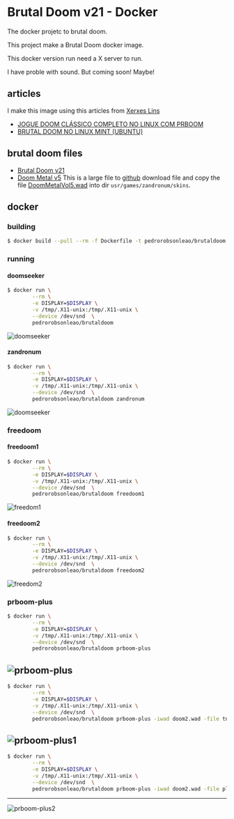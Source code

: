 # Brutal Doom v21 - Docker

The docker projetc to brutal doom.

This project make a Brutal Doom docker image.

This docker version run need a  X server to run.

I have proble with sound. But coming soon! Maybe! 



## articles
I make this image using this articles from [Xerxes Lins](mailto:xerxeslins@gmail.com)

* [JOGUE DOOM CLÁSSICO COMPLETO NO LINUX COM PRBOOM](https://www.vivaolinux.com.br/artigos/impressora.php?codigo=15116) 
* [BRUTAL DOOM NO LINUX MINT (UBUNTU)](https://www.vivaolinux.com.br/artigos/impressora.php?codigo=15129) 

## brutal doom files
* [Brutal Doom v21](https://www.moddb.com/mods/brutal-doom/downloads/brutal-doom-v21-beta)
* [Doom Metal v5](https://www.moddb.com/mods/brutal-doom/downloads/doom-metal-soundtrack-mod-volume-5)
  This is a large file to [github](https://github.com) download file and copy the file [DoomMetalVol5.wad](https://www.moddb.com/mods/brutal-doom/downloads/doom-metal-soundtrack-mod-volume-5) into dir `usr/games/zandronum/skins`.

## docker

### building

```bash
$ docker build --pull --rm -f Dockerfile -t pedrorobsonleao/brutaldoom:latest .
```

### running

#### doomseeker
```bash
$ docker run \
        --rm \
        -e DISPLAY=$DISPLAY \
        -v /tmp/.X11-unix:/tmp/.X11-unix \
        --device /dev/snd  \
        pedrorobsonleao/brutaldoom
```
![doomseeker](img/Doomseeker.png)

#### zandronum
```bash
$ docker run \
        --rm \
        -e DISPLAY=$DISPLAY \
        -v /tmp/.X11-unix:/tmp/.X11-unix \
        --device /dev/snd  \
        pedrorobsonleao/brutaldoom zandronum
```
![doomseeker](img/Zandronum.png)

### freedoom

#### freedoom1
```bash
$ docker run \
        --rm \
        -e DISPLAY=$DISPLAY \
        -v /tmp/.X11-unix:/tmp/.X11-unix \
        --device /dev/snd  \
        pedrorobsonleao/brutaldoom freedoom1
```
![freedom1](img/Freedoom1.png)


#### freedoom2
```bash
$ docker run \
        --rm \
        -e DISPLAY=$DISPLAY \
        -v /tmp/.X11-unix:/tmp/.X11-unix \
        --device /dev/snd  \
        pedrorobsonleao/brutaldoom freedoom2
```
![freedom2](img/Freedoom2.png)

### prboom-plus

```bash
$ docker run \
        --rm \
        -e DISPLAY=$DISPLAY \
        -v /tmp/.X11-unix:/tmp/.X11-unix \
        --device /dev/snd  \
        pedrorobsonleao/brutaldoom prboom-plus 
```
![prboom-plus](img/Prboom-plus.png)
---
```bash
$ docker run \
        --rm \
        -e DISPLAY=$DISPLAY \
        -v /tmp/.X11-unix:/tmp/.X11-unix \
        --device /dev/snd  \
        pedrorobsonleao/brutaldoom prboom-plus -iwad doom2.wad -file tnt.wad
```
![prboom-plus1](img/Prboom-plus1.png)
---
```bash
$ docker run \
        --rm \
        -e DISPLAY=$DISPLAY \
        -v /tmp/.X11-unix:/tmp/.X11-unix \
        --device /dev/snd  \
        pedrorobsonleao/brutaldoom prboom-plus -iwad doom2.wad -file plutonia.wad
```
---
![prboom-plus2](img/Prboom-plus2.png)
